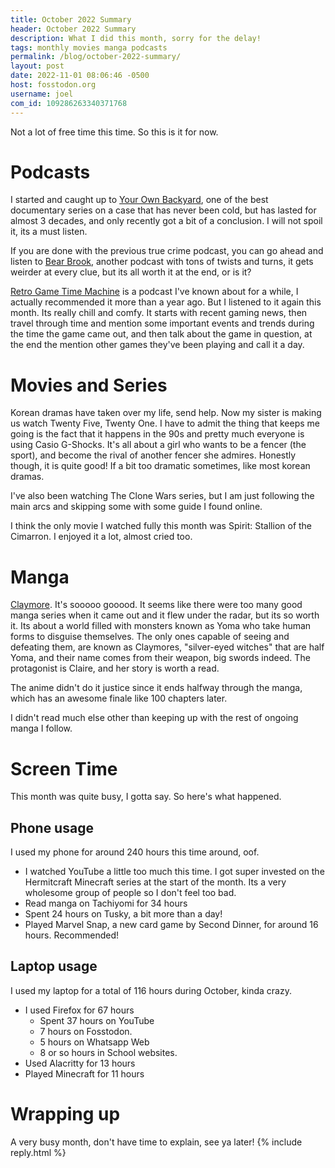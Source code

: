 ```yaml
---
title: October 2022 Summary
header: October 2022 Summary
description: What I did this month, sorry for the delay!
tags: monthly movies manga podcasts
permalink: /blog/october-2022-summary/
layout: post
date: 2022-11-01 08:06:46 -0500
host: fosstodon.org
username: joel
com_id: 109286263340371768
---
```


Not a lot of free time this time. So this is it for now.

# Podcasts

I started and caught up to [Your Own Backyard](https://www.yourownbackyardpodcast.com/), one of the best documentary series on a case that has never been cold, but has lasted for almost 3 decades, and only recently got a bit of a conclusion. I will not spoil it, its a must listen.

If you are done with the previous true crime podcast, you can go ahead and listen to [Bear Brook](https://www.bearbrookpodcast.com/), another podcast with tons of twists and turns, it gets weirder at every clue, but its all worth it at the end, or is it?

[Retro Game Time Machine](https://www.retrogametimemachine.com/) is a podcast I've known about for a while, I actually recommended it more than a year ago. But I listened to it again this month. Its really chill and comfy. It starts with recent gaming news, then travel through time and mention some important events and trends during the time the game came out, and then talk about the game in question, at the end the mention other games they've been playing and call it a day.

# Movies and Series

Korean dramas have taken over my life, send help. Now my sister is making us watch Twenty Five, Twenty One. I have to admit the thing that keeps me going is the fact that it happens in the 90s and pretty much everyone is using Casio G-Shocks. It's all about a girl who wants to be a fencer (the sport), and become the rival of another fencer she admires. Honestly though, it is quite good! If a bit too dramatic sometimes, like most korean dramas.

I've also been watching The Clone Wars series, but I am just following the main arcs and skipping some with some guide I found online.

I think the only movie I watched fully this month was Spirit: Stallion of the Cimarron. I enjoyed it a lot, almost cried too.

# Manga

[Claymore](https://anilist.co/manga/30583/Claymore/). It's sooooo gooood. It seems like there were too many good manga series when it came out and it flew under the radar, but its so worth it. Its about a world filled with monsters known as Yoma who take human forms to disguise themselves. The only ones capable of seeing and defeating them, are known as Claymores, "silver-eyed witches" that are half Yoma, and their name comes from their weapon, big swords indeed. The protagonist is Claire, and her story is worth a read.

The anime didn't do it justice since it ends halfway through the manga, which has an awesome finale like 100 chapters later.

I didn't read much else other than keeping up with the rest of ongoing manga I follow.

# Screen Time

This month was quite busy, I gotta say. So here's what happened.

## Phone usage

I used my phone for around 240 hours this time around, oof.

- I watched YouTube a little too much this time. I got super invested on the Hermitcraft Minecraft series at the start of the month. Its a very wholesome group of people so I don't feel too bad.
- Read manga on Tachiyomi for 34 hours
- Spent 24 hours on Tusky, a bit more than a day!
- Played Marvel Snap, a new card game by Second Dinner, for around 16 hours. Recommended!

## Laptop usage

I used my laptop for a total of 116 hours during October, kinda crazy.

- I used Firefox for 67 hours
  - Spent 37 hours on YouTube
  - 7 hours on Fosstodon.
  - 5 hours on Whatsapp Web
  - 8 or so hours in School websites.
- Used Alacritty for 13 hours
- Played Minecraft for 11 hours

# Wrapping up

A very busy month, don't have time to explain, see ya later!
{% include reply.html %}
